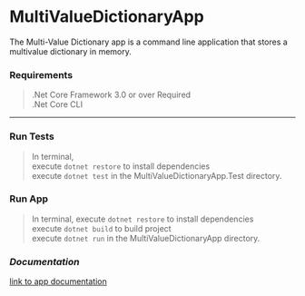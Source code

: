 # MultiValueDictionaryApp
The Multi-Value Dictionary app is a command line application that stores a multivalue dictionary in memory.

### **Requirements**

> .Net Core Framework 3.0 or over Required\
> .Net Core CLI
> 

*** 

### **Run Tests**

> In terminal, \
> execute `dotnet restore` to install dependencies\
> execute `dotnet test` in the MultiValueDictionaryApp.Test directory.

### **Run App**

> In terminal, 
> execute `dotnet restore` to install dependencies\
> execute `dotnet build` to build project\
> execute `dotnet run` in the MultiValueDictionaryApp directory.

### ***Documentation***

[link to app documentation](DOCUMENTATION.md)
